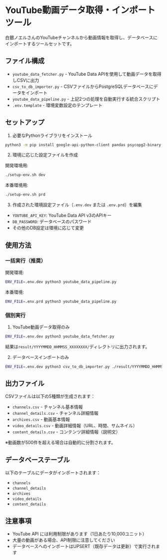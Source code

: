 # YouTube動画データ取得・インポートツール

白銀ノエルさんのYouTubeチャンネルから動画情報を取得し、データベースにインポートするツールセットです。

## ファイル構成

- `youtube_data_fetcher.py` - YouTube Data APIを使用して動画データを取得しCSVに出力
- `csv_to_db_importer.py` - CSVファイルからPostgreSQLデータベースにデータをインポート
- `youtube_data_pipeline.py` - 上記2つの処理を自動実行する統合スクリプト
- `.env.template` - 環境変数設定のテンプレート

## セットアップ

1. 必要なPythonライブラリをインストール
```bash
python3 -m pip install google-api-python-client pandas psycopg2-binary python-dotenv
```

2. 環境に応じた設定ファイルを作成

開発環境用:
```bash
./setup-env.sh dev
```

本番環境用:
```bash
./setup-env.sh prd
```

3. 作成された環境設定ファイル（`.env.dev` または `.env.prd`）を編集
- `YOUTUBE_API_KEY`: YouTube Data API v3のAPIキー
- `DB_PASSWORD`: データベースのパスワード
- その他のDB設定は環境に応じて変更

## 使用方法

### 一括実行（推奨）

開発環境:
```bash
ENV_FILE=.env.dev python3 youtube_data_pipeline.py
```

本番環境:
```bash
ENV_FILE=.env.prd python3 youtube_data_pipeline.py
```

### 個別実行

1. YouTube動画データ取得のみ
```bash
ENV_FILE=.env.dev python3 youtube_data_fetcher.py
```
結果は`result/YYYYMMDD_HHMMSS_XXXXXXXX/`ディレクトリに出力されます。

2. データベースインポートのみ
```bash
ENV_FILE=.env.dev python3 csv_to_db_importer.py ./result/YYYYMMDD_HHMMSS_XXXXXXXX
```

## 出力ファイル

CSVファイルは以下の5種類が生成されます：
- `channels.csv` - チャンネル基本情報
- `channel_details.csv` - チャンネル詳細情報
- `archives.csv` - 動画基本情報
- `video_details.csv` - 動画詳細情報（URL、時間、サムネイル）
- `content_details.csv` - コンテンツ詳細情報（説明文）

※動画数が500件を超える場合は自動的に分割されます。

## データベーステーブル

以下のテーブルにデータがインポートされます：
- `channels`
- `channel_details`
- `archives`
- `video_details`
- `content_details`

## 注意事項

- YouTube API には利用制限があります（1日あたり10,000ユニット）
- 大量の動画がある場合、API制限に注意してください
- データベースへのインポートはUPSERT（既存データは更新）で実行されます